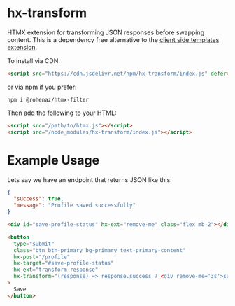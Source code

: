 # hx-transform

HTMX extension for transforming JSON responses before swapping content. This is a dependency free alternative to the [client side templates extension](https://htmx.org/extensions/client-side-templates/).

To install via CDN:

```html
<script src="https://cdn.jsdelivr.net/npm/hx-transform/index.js" defer></script>
```

or via npm if you prefer:

```
npm i @rohenaz/htmx-filter
```

Then add the following to your HTML:

```html
<script src="/path/to/htmx.js"></script>
<script src="/node_modules/hx-transform/index.js"></script>
```

# Example Usage

Lets say we have an endpoint that returns JSON like this:

```json
{
  "success": true,
  "message": "Profile saved successfully"
}
```

```html
<div id="save-profile-status" hx-ext="remove-me" class="flex mb-2"></div>

<button
  type="submit"
  class="btn btn-primary bg-primary text-primary-content"
  hx-post="/profile"
  hx-target="#save-profile-status"
  hx-ext="transform-response"
  hx-transform="(response) => response.success ? <div remove-me='3s'>success</div> : error"
>
  Save
</button>
```
